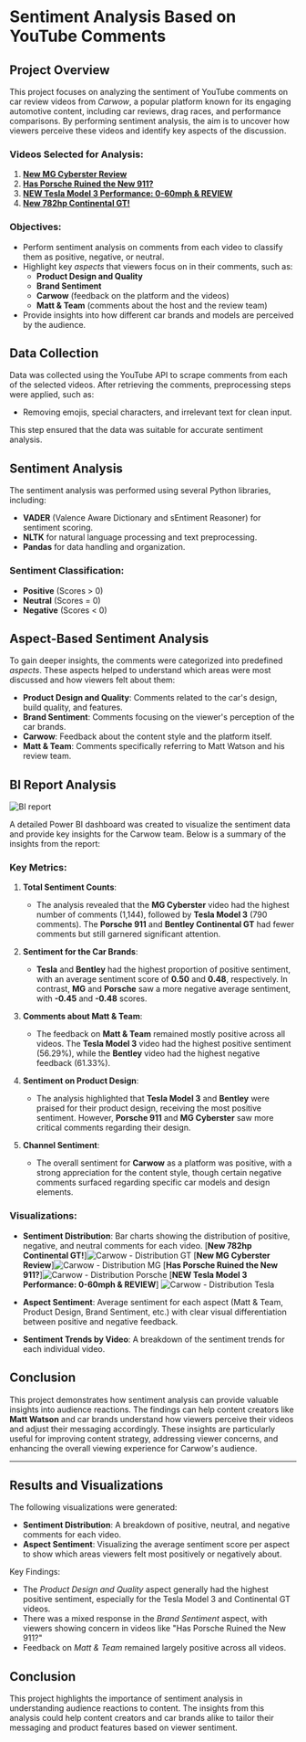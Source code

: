 # Sentiment Analysis Based on YouTube Comments

## Project Overview

This project focuses on analyzing the sentiment of YouTube comments on car review videos from *Carwow*, a popular platform known for its engaging automotive content, including car reviews, drag races, and performance comparisons. By performing sentiment analysis, the aim is to uncover how viewers perceive these videos and identify key aspects of the discussion.

### Videos Selected for Analysis:
1. [**New MG Cyberster Review**](https://www.youtube.com/watch?v=olcjaZYaUvY)
2. [**Has Porsche Ruined the New 911?**](https://www.youtube.com/watch?v=-2_zFZgE5Lo)
3. [**NEW Tesla Model 3 Performance: 0-60mph & REVIEW**](https://www.youtube.com/watch?v=mmjN3Z4HcEI)
4. [**New 782hp Continental GT!**](https://www.youtube.com/watch?v=UMIld6-lIQ8)

### Objectives:
- Perform sentiment analysis on comments from each video to classify them as positive, negative, or neutral.
- Highlight key *aspects* that viewers focus on in their comments, such as:
  - **Product Design and Quality**
  - **Brand Sentiment**
  - **Carwow** (feedback on the platform and the videos)
  - **Matt & Team** (comments about the host and the review team)
- Provide insights into how different car brands and models are perceived by the audience.

## Data Collection

Data was collected using the YouTube API to scrape comments from each of the selected videos. After retrieving the comments, preprocessing steps were applied, such as:
- Removing emojis, special characters, and irrelevant text for clean input.
  
This step ensured that the data was suitable for accurate sentiment analysis.

## Sentiment Analysis

The sentiment analysis was performed using several Python libraries, including:
- **VADER** (Valence Aware Dictionary and sEntiment Reasoner) for sentiment scoring.
- **NLTK** for natural language processing and text preprocessing.
- **Pandas** for data handling and organization.

### Sentiment Classification:
- **Positive** (Scores > 0)
- **Neutral** (Scores = 0)
- **Negative** (Scores < 0)

## Aspect-Based Sentiment Analysis

To gain deeper insights, the comments were categorized into predefined *aspects*. These aspects helped to understand which areas were most discussed and how viewers felt about them:

- **Product Design and Quality**: Comments related to the car's design, build quality, and features.
- **Brand Sentiment**: Comments focusing on the viewer's perception of the car brands.
- **Carwow**: Feedback about the content style and the platform itself.
- **Matt & Team**: Comments specifically referring to Matt Watson and his review team.

## BI Report Analysis

![BI report](https://github.com/user-attachments/assets/b2cb3493-6ab7-40d9-b617-c54cdbfc402a)

A detailed Power BI dashboard was created to visualize the sentiment data and provide key insights for the Carwow team. Below is a summary of the insights from the report:

### Key Metrics:
1. **Total Sentiment Counts**: 
   - The analysis revealed that the **MG Cyberster** video had the highest number of comments (1,144), followed by **Tesla Model 3** (790 comments). The **Porsche 911** and **Bentley Continental GT** had fewer comments but still garnered significant attention.
   
2. **Sentiment for the Car Brands**:
   - **Tesla** and **Bentley** had the highest proportion of positive sentiment, with an average sentiment score of **0.50** and **0.48**, respectively. In contrast, **MG** and **Porsche** saw a more negative average sentiment, with **-0.45** and **-0.48** scores.

3. **Comments about Matt & Team**:
   - The feedback on **Matt & Team** remained mostly positive across all videos. The **Tesla Model 3** video had the highest positive sentiment (56.29%), while the **Bentley** video had the highest negative feedback (61.33%). 
   
4. **Sentiment on Product Design**:
   - The analysis highlighted that **Tesla Model 3** and **Bentley** were praised for their product design, receiving the most positive sentiment. However, **Porsche 911** and **MG Cyberster** saw more critical comments regarding their design.
   
5. **Channel Sentiment**:
   - The overall sentiment for **Carwow** as a platform was positive, with a strong appreciation for the content style, though certain negative comments surfaced regarding specific car models and design elements.

### Visualizations:
- **Sentiment Distribution**: Bar charts showing the distribution of positive, negative, and neutral comments for each video.
   [**New 782hp Continental GT!**]![Carwow - Distribution GT](https://github.com/user-attachments/assets/26cafb3b-b308-4e62-8ff0-978b8b8b030e)
   [**New MG Cyberster Review**]![Carwow - Distribution MG](https://github.com/user-attachments/assets/36e24ad3-bb39-4578-868e-8be0d2976071)
   [**Has Porsche Ruined the New 911?**]![Carwow - Distribution Porsche](https://github.com/user-attachments/assets/1f88ca89-b1b1-4277-bb9f-93445a86e621)
   [**NEW Tesla Model 3 Performance: 0-60mph & REVIEW**] ![Carwow - Distribution Tesla ](https://github.com/user-attachments/assets/e6bec275-9b44-4a3a-b36a-19d06291bd2a)

  
- **Aspect Sentiment**: Average sentiment for each aspect (Matt & Team, Product Design, Brand Sentiment, etc.) with clear visual differentiation between positive and negative feedback.
- **Sentiment Trends by Video**: A breakdown of the sentiment trends for each individual video.

## Conclusion

This project demonstrates how sentiment analysis can provide valuable insights into audience reactions. The findings can help content creators like **Matt Watson** and car brands understand how viewers perceive their videos and adjust their messaging accordingly. These insights are particularly useful for improving content strategy, addressing viewer concerns, and enhancing the overall viewing experience for Carwow's audience.

---

## Results and Visualizations

The following visualizations were generated:
- **Sentiment Distribution**: A breakdown of positive, neutral, and negative comments for each video.
- **Aspect Sentiment**: Visualizing the average sentiment score per aspect to show which areas viewers felt most positively or negatively about.

Key Findings:
- The *Product Design and Quality* aspect generally had the highest positive sentiment, especially for the Tesla Model 3 and Continental GT videos.
- There was a mixed response in the *Brand Sentiment* aspect, with viewers showing concern in videos like "Has Porsche Ruined the New 911?"
- Feedback on *Matt & Team* remained largely positive across all videos.

## Conclusion

This project highlights the importance of sentiment analysis in understanding audience reactions to content. The insights from this analysis could help content creators and car brands alike to tailor their messaging and product features based on viewer sentiment.
